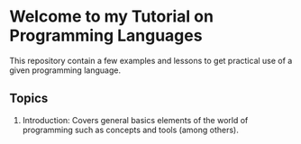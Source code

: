 # Welcome to my Tutorial on Programming Languages
This repository contain a few examples and lessons to get practical use of a given programming language.

## Topics

1. Introduction: Covers general basics elements of the world of programming such as concepts and tools (among others).


